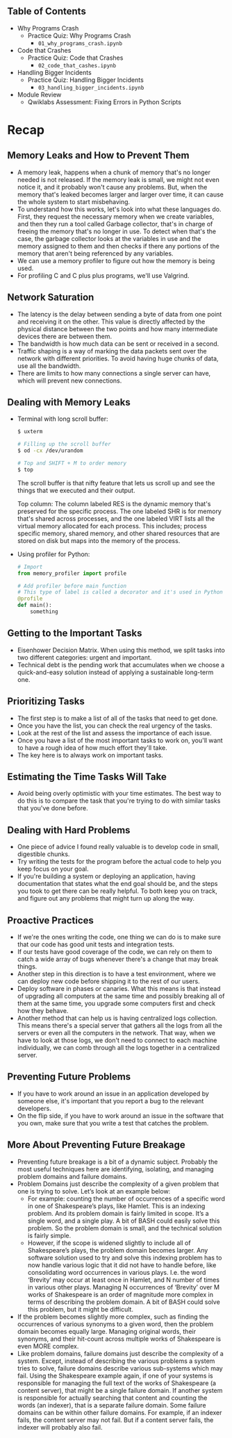 Table of Contents
-----------------

  * Why Programs Crash
    * Practice Quiz: Why Programs Crash <br>
        * `01_why_programs_crash.ipynb`
  * Code that Crashes
    * Practice Quiz: Code that Crashes <br>
        * `02_code_that_cashes.ipynb` 
  * Handling Bigger Incidents
    * Practice Quiz: Handling Bigger Incidents <br>
        * `03_handling_bigger_incidents.ipynb`
  * Module Review
    * Qwiklabs Assessment: Fixing Errors in Python Scripts <br>

# Recap
## Memory Leaks and How to Prevent Them
- A memory leak, happens when a chunk of memory that's no longer needed is not released. If the memory leak is small, we might not even notice it, and it probably won't cause any problems. But, when the memory that's leaked becomes larger and larger over time, it can cause the whole system to start misbehaving.
- To understand how this works, let's look into what these languages do. First, they request the necessary memory when we create variables, and then they run a tool called Garbage collector, that's in charge of freeing the memory that's no longer in use. To detect when that's the case, the garbage collector looks at the variables in use and the memory assigned to them and then checks if there any portions of the memory that aren't being referenced by any variables. 
- We can use a memory profiler to figure out how the memory is being used. 
- For profiling C and C plus plus programs, we'll use Valgrind.

## Network Saturation
- The latency is the delay between sending a byte of data from one point and receiving it on the other. This value is directly affected by the physical distance between the two points and how many intermediate devices there are between them. 
- The bandwidth is how much data can be sent or received in a second. 
- Traffic shaping is a way of marking the data packets sent over the network with different priorities. To avoid having huge chunks of data, use all the bandwidth.
- There are limits to how many connections a single server can have, which will prevent new connections.  

## Dealing with Memory Leaks
- Terminal with long scroll buffer:

    ```bash
    $ uxterm

    # Filling up the scroll buffer
    $ od -cx /dev/urandom

    # Top and SHIFT + M to order memory
    $ top
    ```
    The scroll buffer is that nifty feature that lets us scroll up and see the things that we executed and their output.

    Top column: The column labeled RES is the dynamic memory that's preserved for the specific process. The one labeled SHR is for memory that's shared across processes, and the one labeled VIRT lists all the virtual memory allocated for each process. This includes; process specific memory, shared memory, and other shared resources that are stored on disk but maps into the memory of the process. 
- Using profiler for Python:

    ```python
    # Import
    from memory_profiler import profile

    # Add profiler before main function
    # This type of label is called a decorator and it's used in Python to add extra behavior to functions without having to modify the code. 
    @profile
    def main():
        something
    ```

## Getting to the Important Tasks
- Eisenhower Decision Matrix. When using this method, we split tasks into two different categories: urgent and important.
- Technical debt is the pending work that accumulates when we choose a quick-and-easy solution instead of applying a sustainable long-term one. 

## Prioritizing Tasks
- The first step is to make a list of all of the tasks that need to get done.
- Once you have the list, you can check the real urgency of the tasks.
- Look at the rest of the list and assess the importance of each issue.
- Once you have a list of the most important tasks to work on, you'll want to have a rough idea of how much effort they'll take.
- The key here is to always work on important tasks.

## Estimating the Time Tasks Will Take
- Avoid being overly optimistic with your time estimates. The best way to do this is to compare the task that you're trying to do with similar tasks that you've done before.

## Dealing with Hard Problems
- One piece of advice I found really valuable is to develop code in small, digestible chunks. 
- Try writing the tests for the program before the actual code to help you keep focus on your goal. 
- If you're building a system or deploying an application, having documentation that states what the end goal should be, and the steps you took to get there can be really helpful. To both keep you on track, and figure out any problems that might turn up along the way.

## Proactive Practices
- If we're the ones writing the code, one thing we can do is to make sure that our code has good unit tests and integration tests.
- If our tests have good coverage of the code, we can rely on them to catch a wide array of bugs whenever there's a change that may break things. 
- Another step in this direction is to have a test environment, where we can deploy new code before shipping it to the rest of our users.
- Deploy software in phases or canaries. What this means is that instead of upgrading all computers at the same time and possibly breaking all of them at the same time, you upgrade some computers first and check how they behave.
- Another method that can help us is having centralized logs collection. This means there's a special server that gathers all the logs from all the servers or even all the computers in the network. That way, when we have to look at those logs, we don't need to connect to each machine individually, we can comb through all the logs together in a centralized server. 

## Preventing Future Problems
- If you have to work around an issue in an application developed by someone else, it's important that you report a bug to the relevant developers. 
- On the flip side, if you have to work around an issue in the software that you own, make sure that you write a test that catches the problem.

## More About Preventing Future Breakage
- Preventing future breakage is a bit of a dynamic subject. Probably the most useful techniques here are identifying, isolating, and managing problem domains and failure domains. 
- Problem Domains just describe the complexity of a given problem that one is trying to solve. Let’s look at an example below:
    - For example: counting the number of occurrences of a specific word in one of Shakespeare’s plays, like Hamlet. This is an indexing problem. And its problem domain is fairly limited in scope. It’s a single word, and a single play. A bit of BASH could easily solve this problem. So the problem domain is small, and the technical solution is fairly simple.
    - However, if the scope is widened slightly to include all of Shakespeare’s plays, the problem domain becomes larger. Any software solution used to try and solve this indexing problem has to now handle various logic that it did not have to handle before, like consolidating word occurrences in various plays. I.e. the word ‘Brevity’ may occur at least once in Hamlet, and N number of times in various other plays. Managing N occurrences of ‘Brevity’ over M works of Shakespeare is an order of magnitude more complex in terms of describing the problem domain. A bit of BASH could solve this problem, but it might be difficult.
- If the problem becomes slightly more complex, such as finding the occurrences of various synonyms to a given word, then the problem domain becomes equally large. Managing original words, their synonyms, and their hit-count across multiple works of Shakespeare is even MORE complex.
- Like problem domains, failure domains just describe the complexity of a system. Except, instead of describing the various problems a system tries to solve, failure domains describe various sub-systems which may fail. Using the Shakespeare example again, if one of your systems is responsible for managing the full text of the works of Shakespeare (a content server), that might be a single failure domain. If another system is responsible for actually searching that content and counting the words (an indexer), that is a separate failure domain. Some failure domains can be within other failure domains. For example, if an indexer fails, the content server may not fail. But if a content server fails, the indexer will probably also fail.
